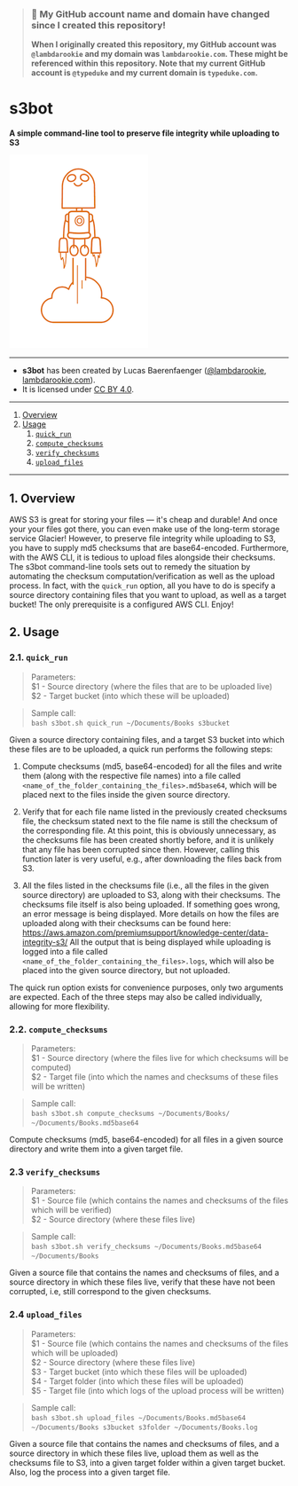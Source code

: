 > ### 🚨 My GitHub account name and domain have changed since I created this repository!
> **When I originally created this repository, my GitHub account was `@lambdarookie` and my domain was `lambdarookie.com`.
> These might be referenced within this repository.
> Note that my current GitHub account is `@typeduke` and my current domain is `typeduke.com`.**

# s3bot

**A simple command-line tool to preserve file integrity while uploading to S3**

![s3bot](s3bot.png)

---

* **s3bot** has been created by Lucas Baerenfaenger ([@lambdarookie](https://github.com/lambdarookie), [lambdarookie.com](https://lambdarookie.com)).
* It is licensed under [CC BY 4.0](https://creativecommons.org/licenses/by/4.0/).

---

1. [Overview](#1-overview)
2. [Usage](#2-usage)
   1. [`quick_run`](#21-quick_run)
   2. [`compute_checksums`](#22-compute_checksums)
   3. [`verify_checksums`](#23-verify_checksums)
   4. [`upload_files`](#24-upload_files)

---

## 1. Overview

AWS S3 is great for storing your files — it's cheap and durable!
And once your your files got there, you can even make use of the long-term storage service Glacier!
However, to preserve file integrity while uploading to S3, you have to supply md5 checksums that are base64-encoded.
Furthermore, with the AWS CLI, it is tedious to upload files alongside their checksums.
The s3bot command-line tools sets out to remedy the situation by automating the checksum computation/verification as well as the upload process.
In fact, with the `quick_run` option, all you have to do is specify a source directory containing files that you want to upload, as well as a target bucket!
The only prerequisite is a configured AWS CLI.
Enjoy!

## 2. Usage

### 2.1. `quick_run`

> Parameters:<br>
> $1 - Source directory (where the files that are to be uploaded live)<br>
> $2 - Target bucket (into which these will be uploaded)

> Sample call:<br>
> `bash s3bot.sh quick_run ~/Documents/Books s3bucket`

Given a source directory containing files, and a target S3 bucket into which these files are to be uploaded, a quick run performs the following steps:

1. Compute checksums (md5, base64-encoded) for all the files and write them (along with the respective file names) into a file called `<name_of_the_folder_containing_the_files>.md5base64`, which will be placed next to the files inside the given source directory.

2. Verify that for each file name listed in the previously created checksums file, the checksum stated next to the file name is still the checksum of the corresponding file.
   At this point, this is obviously unnecessary, as the checksums file has been created shortly before, and it is unlikely that any file has been corrupted since then.
   However, calling this function later is very useful, e.g., after downloading the files back from S3.

3. All the files listed in the checksums file (i.e., all the files in the given source directory) are uploaded to S3, along with their checksums.
   The checksums file itself is also being uploaded.
   If something goes wrong, an error message is being displayed.
   More details on how the files are uploaded along with their checksums can be found here:
   https://aws.amazon.com/premiumsupport/knowledge-center/data-integrity-s3/
   All the output that is being displayed while uploading is logged into a file called `<name_of_the_folder_containing_the_files>.logs`, which will also be placed into the given source directory, but not uploaded.

The quick run option exists for convenience purposes, only two arguments are expected.
Each of the three steps may also be called individually, allowing for more flexibility.

### 2.2. `compute_checksums`

> Parameters:<br>
> $1 - Source directory (where the files live for which checksums will be computed)<br>
> $2 - Target file (into which the names and checksums of these files will be written)

> Sample call:<br>
> `bash s3bot.sh compute_checksums ~/Documents/Books/ ~/Documents/Books.md5base64`

Compute checksums (md5, base64-encoded) for all files in a given source directory and write them into a given target file.

### 2.3 `verify_checksums`

> Parameters:<br>
> $1 - Source file (which contains the names and checksums of the files which will be verified)<br>
> $2 - Source directory (where these files live)

> Sample call:<br>
> `bash s3bot.sh verify_checksums ~/Documents/Books.md5base64 ~/Documents/Books`

Given a source file that contains the names and checksums of files, and a source directory in which these files live, verify that these have not been corrupted, i.e, still correspond to the given checksums.

### 2.4 `upload_files`

> Parameters:<br>
> $1 - Source file (which contains the names and checksums of the files which will be uploaded)<br>
> $2 - Source directory (where these files live)<br>
> $3 - Target bucket (into which these files will be uploaded)<br>
> $4 - Target folder (into which these files will be uploaded)<br>
> $5 - Target file (into which logs of the upload process will be written)

> Sample call:<br>
> `bash s3bot.sh upload_files ~/Documents/Books.md5base64 ~/Documents/Books s3bucket s3folder ~/Documents/Books.log`

Given a source file that contains the names and checksums of files, and a source directory in which these files live, upload them as well as the checksums file to S3, into a given target folder within a given target bucket. Also, log the process into a given target file.
